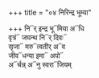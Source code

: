 +++
title = "०४ निरिन्द्र भूम्या"

+++
नि᳓र् इन्द्र भू᳓मिया अ᳓धि  
वृत्रं᳓ जघन्थ नि᳓र् दिवः᳓  
सृजा᳓ मरु᳓त्वतीर् अ᳓व  
जीव᳓धन्या इमा᳓ अपो᳓  
अ᳓र्चन्न् अ᳓नु स्वरा᳓जियम्